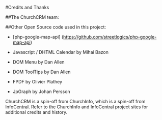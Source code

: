 #Credits and Thanks

##The ChurchCRM team:


##Other Open Source code used in this project:
*  [php-google-map-api] (https://github.com/streetlogics/php-google-map-api)

*	Javascript / DHTML Calendar by Mihai Bazon
*	DOM Menu by Dan Allen
*	DOM ToolTips by Dan Allen
*	FPDF by Olivier Plathey
*	JpGraph by Johan Persson

ChurchCRM is a spin-off from ChurchInfo, which is a spin-off from InfoCentral.  Refer to the ChurchInfo and InfoCentral project sites for additional credits and history.
